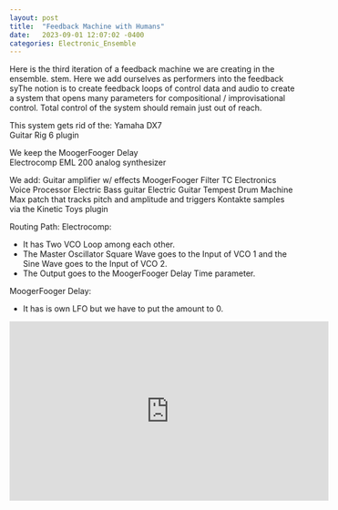 ```yaml
---
layout: post
title:  "Feedback Machine with Humans"
date:   2023-09-01 12:07:02 -0400
categories: Electronic_Ensemble
---
```


Here is the third iteration of a feedback machine we are creating in the ensemble. stem. Here we add ourselves as performers into the feedback syThe notion is to create feedback loops of control data and audio to create a system that opens many parameters for compositional / improvisational control. Total control of the system should remain just out of reach.

This system gets rid of the:
Yamaha DX7 <br>
Guitar Rig 6 plugin <br>

We keep the 
MoogerFooger Delay <br>
Electrocomp EML 200 analog synthesizer <br>

We add:
Guitar amplifier w/ effects
MoogerFooger Filter
TC Electronics Voice Processor
Electric Bass guitar
Electric Guitar
Tempest Drum Machine
Max patch that tracks pitch and amplitude and triggers Kontakte samples via the Kinetic Toys plugin



Routing Path:
Electrocomp: 
- It has Two VCO Loop among each other.
- The Master Oscillator Square Wave goes to the Input of VCO 1 and the Sine Wave goes to the Input of VCO 2.
- The Output goes to the MoogerFooger Delay Time parameter.

MoogerFooger Delay:
- It has is own LFO but we have to put the amount to 0.

<iframe width="560" height="315" src="https://www.youtube.com/embed/eIhfbRcPnZU?si=Jsxh6DZLys7_C9LC" title="YouTube video player" frameborder="0" allow="accelerometer; autoplay; clipboard-write; encrypted-media; gyroscope; picture-in-picture; web-share" allowfullscreen></iframe>
